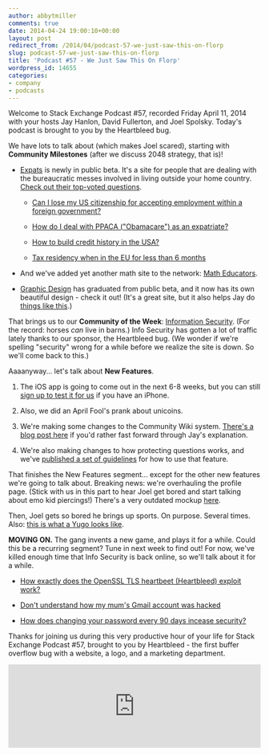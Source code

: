 ```yaml
---
author: abbytmiller
comments: true
date: 2014-04-24 19:00:10+00:00
layout: post
redirect_from: /2014/04/podcast-57-we-just-saw-this-on-florp
slug: podcast-57-we-just-saw-this-on-florp
title: 'Podcast #57 - We Just Saw This On Florp'
wordpress_id: 14655
categories:
- company
- podcasts
---
```


Welcome to Stack Exchange Podcast #57, recorded Friday April 11, 2014 with your hosts Jay Hanlon, David Fullerton, and Joel Spolsky. Today's podcast is brought to you by the Heartbleed bug.

We have lots to talk about (which makes Joel scared), starting with **Community Milestones** (after we discuss 2048 strategy, that is)!



	
  * [Expats](http://expats.stackexchange.com/) is newly in public beta. It's a site for people that are dealing with the bureaucratic messes involved in living outside your home country. [Check out their top-voted questions](http://expatriates.stackexchange.com/questions?sort=votes).

	
    * [Can I lose my US citizenship for accepting employment within a foreign government?](http://expatriates.stackexchange.com/questions/146/can-i-lose-my-us-citizenship-for-accepting-employment-with-a-foreign-government)

	
    * [How do I deal with PPACA ("Obamacare") as an expatriate?](http://expatriates.stackexchange.com/questions/3/how-do-i-deal-with-ppaca-obamacare-as-an-expatriate-us-citizen)

	
    * [How to build credit history in the USA?](http://expatriates.stackexchange.com/questions/118/how-to-build-credit-history-in-the-usa)

	
    * [Tax residency when in the EU for less than 6 months](http://expatriates.stackexchange.com/questions/143/where-can-i-be-tax-resident-when-i-dont-stay-in-any-eu-country-longer-that-6-mo)




	
  * And we've added yet another math site to the network: [Math Educators](http://matheducators.stackexchange.com/).

	
  * [Graphic Design](http://graphicdesign.stackexchange.com/) has graduated from public beta, and it now has its own beautiful design - check it out! (It's a great site, but it also helps Jay do [things like this](http://imgur.com/OKVS5jx).)


That brings us to our **Community of the Week**: [Information Security](http://security.stackexchange.com/). (For the record: horses _can_ live in barns.) Info Security has gotten a lot of traffic lately thanks to our sponsor, the Heartbleed bug. (We wonder if we're spelling "security" wrong for a while before we realize the site is down. So we'll come back to this.)

Aaaanyway... let's talk about **New Features**.



	
  1. The iOS app is going to come out in the next 6-8 weeks, but you can still [sign up to test it for us](http://meta.stackexchange.com/questions/228422/stack-exchange-ios-app-nearing-beta) if you have an iPhone.

	
  2. Also, we did an April Fool's prank about unicoins.

	
  3. We're making some changes to the Community Wiki system. [There's a blog post here](http://blog.stackoverflow.com/2014/04/putting-the-community-back-in-wiki/) if you'd rather fast forward through Jay's explanation.

	
  4. We're also making changes to how protecting questions works, and we've [published a set of guidelines](http://blog.stackoverflow.com/2014/04/changes-and-guidelines-for-the-protected-question-status/) for how to use that feature.


That finishes the New Features segment... except for the other new features we're going to talk about. Breaking news: we're overhauling the profile page. (Stick with us in this part to hear Joel get bored and start talking about emo kid piercings!) There's a very outdated mockup [here](http://meta.stackexchange.com/questions/226177/the-profile-page-is-getting-a-makeover).

Then, Joel gets so bored he brings up sports. On purpose. Several times. Also: [this is what a Yugo looks like](http://upload.wikimedia.org/wikipedia/commons/1/18/Zastava_Yugo_311_1116cc.jpg).

**MOVING ON.** The gang invents a new game, and plays it for a while. Could this be a recurring segment? Tune in next week to find out! For now, we've killed enough time that Info Security is back online, so we'll talk about it for a while.



	
  * [How exactly does the OpenSSL TLS heartbeet (Heartbleed) exploit work?](http://security.stackexchange.com/questions/55116/how-exactly-does-the-openssl-tls-heartbeat-heartbleed-exploit-work)

	
  * [Don't understand how my mum's Gmail account was hacked](http://security.stackexchange.com/questions/52115/dont-understand-how-my-mums-gmail-account-was-hacked)

	
  * [How does changing your password every 90 days incease security?](http://security.stackexchange.com/questions/4704/how-does-changing-your-password-every-90-days-increase-security)


Thanks for joining us during this very productive hour of your life for Stack Exchange Podcast #57, brought to you by Heartbleed - the first buffer overflow bug with a website, a logo, and a marketing department.



<p><iframe src="https://w.soundcloud.com/player/?url=https%3A//api.soundcloud.com/tracks/145239238&amp;color=ff5500&amp;auto_play=false&amp;hide_related=false&amp;show_artwork=true" height="166" width="100%" frameborder="no" scrolling="no"></iframe></p>